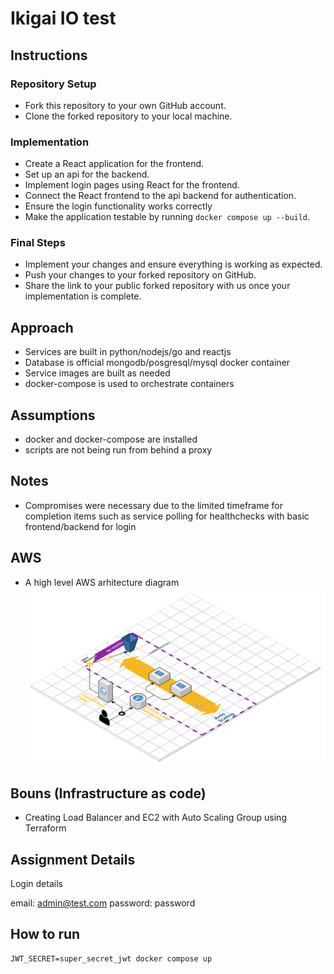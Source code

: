 # Ikigai IO test

## Instructions

### Repository Setup

- Fork this repository to your own GitHub account.
- Clone the forked repository to your local machine.

### Implementation

- Create a React application for the frontend.
- Set up an api for the backend.
- Implement login pages using React for the frontend.
- Connect the React frontend to the api backend for authentication.
- Ensure the login functionality works correctly
- Make the application testable by running `docker compose up --build`.

### Final Steps

- Implement your changes and ensure everything is working as expected.
- Push your changes to your forked repository on GitHub.
- Share the link to your public forked repository with us once your implementation is complete.

## Approach

- Services are built in python/nodejs/go and reactjs
- Database is official mongodb/posgresql/mysql docker container
- Service images are built as needed
- docker-compose is used to orchestrate containers

## Assumptions

- docker and docker-compose are installed
- scripts are not being run from behind a proxy

## Notes

- Compromises were necessary due to the limited timeframe for completion items such as service polling for healthchecks with basic frontend/backend for login

## AWS

- A high level AWS arhitecture diagram
![Diagram](basic_arch.png "basic diagram")

## Bouns (Infrastructure as code)

- Creating Load Balancer and EC2 with Auto Scaling Group using Terraform

## Assignment Details
Login details

email: admin@test.com
password: password

## How to run
```
JWT_SECRET=super_secret_jwt docker compose up
```
